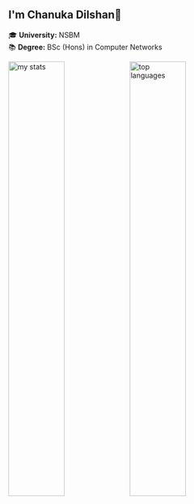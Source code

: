 ## I'm Chanuka Dilshan👋

🎓 **University:** NSBM  
📚 **Degree:** BSc (Hons) in Computer Networks

<img alt="my stats" align="left" width="47%" src="https://github-readme-stats.vercel.app/api?username=chanukadilshanamarathunga" />
<img alt="top languages" align="left" width="47%" src="https://github-readme-stats.vercel.app/api/top-langs/?username=chanukadilshanamarathunga&layout=compact" />
